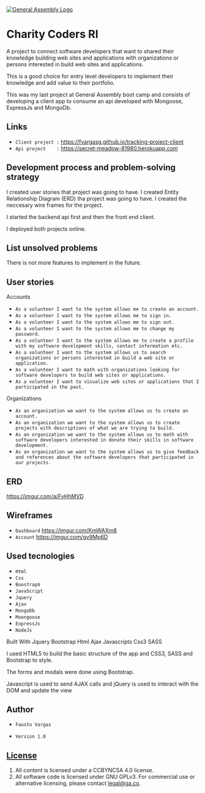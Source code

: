 [![General Assembly Logo](https://camo.githubusercontent.com/1a91b05b8f4d44b5bbfb83abac2b0996d8e26c92/687474703a2f2f692e696d6775722e636f6d2f6b6538555354712e706e67)](https://generalassemb.ly/education/web-development-immersive)

# Charity Coders RI

A project to connect software developers that want to shared their knowledge building web sites and applications with organizations or persons interested in build web sites and applications.

This is a good choice for entry level developers to implement their knowledge and add value to their portfolio.

This was my last project at General Assembly boot camp and consists of developing a client app to consume an api developed with Mongoose, ExpressJs and MongoDb.

## Links

- `Client project :`  https://fvargasg.github.io/tracking-project-client
- `Api project    :` https://secret-meadow-81980.herokuapp.com

## Development process and problem-solving strategy

I created user stories that project was going to have.
I created Entity Relationship Diagram (ERD) tha project was going to have.
I created the neccesary wire frames for the project.

I started the backend api first and then the front end client.

I deployed both projects online.


## List unsolved problems
 There is not more features to implement in the future.
## User stories

Accounts

- `As a volunteer I want to the system allows me to create an account.`
- `As a volunteer I want to the system allows me to sign in.`
- `As a volunteer I want to the system allows me to sign out.`
- `As a volunteer I want to the system allows me to change my password.`
- `As a volunteer I want to the system allows me to create a profile with my software development skills, contact information etc.`
- `As a volunteer I want to the system allows us to search organizations or persons interested in build a web site or application.`
- `As a volunteer I want to math with organizations looking for software developers to build web sites or applications.`
- `As a volunteer I want to visualize web sites or applications that I participated in the past.`

Organizations

- `As an organization we want to the system allows us to create an account.`
- `As an organization we want to the system allows us to create projects with descriptions of what we are trying to build.`
- `As an organization we want to the system allows us to math with software developers interested in donate their skills in software   development.`
- `As an organization we want to the system allows us to give feedback and references about the software developers that participated in our projects.`

## ERD

https://imgur.com/a/FyHhMVD

## Wireframes

- `Dashboard` https://imgur.com/KmWAXm8 
- `Account` https://imgur.com/gv9Mp6D

## Used tecnologies

- `Html`
- `Css`
- `Boostrap`s
- `JavaScript`
- `Jquery`
- `Ajax`
- `MongoDb`
- `Moongoose`
- `ExpressJs`
- `NodeJs`

Built With Jquery Bootstrap Html Ajax Javascripts Css3 SASS

I used HTML5 to build the basic structure of the app and CSS3, SASS and Bootstrap to style.

The forms and modals were done using Bootstrap.

Javascript is used to send AJAX calls and jQuery is used to interact with the DOM and update the view 

## Author

- `Fausto Vargas`

- `Version 1.0`

## [License](LICENSE)

1. All content is licensed under a CC­BY­NC­SA 4.0 license.
1. All software code is licensed under GNU GPLv3. For commercial use or
    alternative licensing, please contact legal@ga.co.

